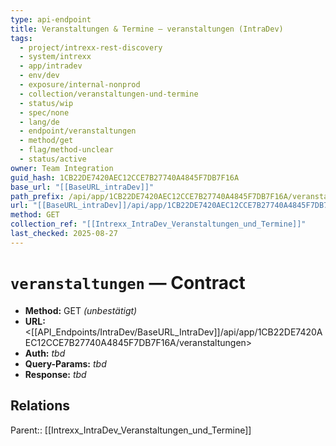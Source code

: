 ```yaml
---
type: api-endpoint
title: Veranstaltungen & Termine — veranstaltungen (IntraDev)
tags:
  - project/intrexx-rest-discovery
  - system/intrexx
  - app/intradev
  - env/dev
  - exposure/internal-nonprod
  - collection/veranstaltungen-und-termine
  - status/wip
  - spec/none
  - lang/de
  - endpoint/veranstaltungen
  - method/get
  - flag/method-unclear
  - status/active
owner: Team Integration
guid_hash: 1CB22DE7420AEC12CCE7B27740A4845F7DB7F16A
base_url: "[[BaseURL_intraDev]]"
path_prefix: /api/app/1CB22DE7420AEC12CCE7B27740A4845F7DB7F16A/veranstaltungen$4
url: "[[BaseURL_intraDev]]/api/app/1CB22DE7420AEC12CCE7B27740A4845F7DB7F16A/veranstaltungen"
method: GET
collection_ref: "[[Intrexx_IntraDev_Veranstaltungen_und_Termine]]"
last_checked: 2025-08-27
---
```


# `veranstaltungen` — Contract
- **Method:** GET *(unbestätigt)*  
- **URL:** <[[API_Endpoints/IntraDev/BaseURL_IntraDev]]/api/app/1CB22DE7420AEC12CCE7B27740A4845F7DB7F16A/veranstaltungen>  
- **Auth:** _tbd_  
- **Query-Params:** _tbd_  
- **Response:** _tbd_

## Relations
Parent:: [[Intrexx_IntraDev_Veranstaltungen_und_Termine]]
